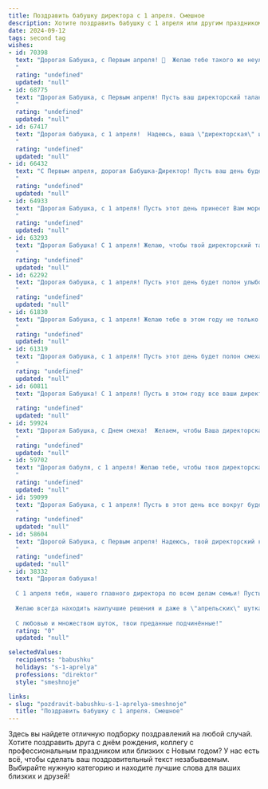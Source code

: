 ```yaml
---
title: Поздравить бабушку директора с 1 апреля. Смешное
description: Хотите поздравить бабушку с 1 апреля или другим праздником? Наш ИИ создаст незабываемое поздравление, а вы обязательно выделитесь среди других.  
date: 2024-09-12
tags: second tag
wishes:
- id: 70398
  text: "Дорогая Бабушка, с Первым апреля! 🥳  Желаю тебе такого же неуловимого счастья, как искрящаяся шутка, и такой же неиссякаемой энергии, как бюджет организации под твоим мудрым руководством! 😄🎉
  "
  rating: "undefined"
  updated: "null"
- id: 68775
  text: "Дорогая Бабушка, с Первым апреля! Пусть ваш директорский талант приносит не только прибыль, но и море смеха и радости! Желаю, чтобы подчиненные слушались вас так же беспрекословно, как внуки, а отчеты никогда не были скучнее, чем просмотр любимого сериала! 😄
  "
  rating: "undefined"
  updated: "null"
- id: 67417
  text: "Дорогая бабушка, с 1 апреля!  Надеюсь, ваша \"директорская\" интуиция сегодня не подведет - не попадитесь на  шутку, как в тот раз, когда дедушка \"случайно\" вылил на вас целую банку кетчупа! ;)  В этот день желаю вам  радости, улыбок и…  крепких нервов, чтобы пережить все \"апрельские\" сюрпризы! 😉
  "
  rating: "undefined"
  updated: "null"
- id: 66432
  text: "С Первым апреля, дорогая Бабушка-Директор! Пусть ваш день будет полон смеха, веселья и неожиданных, но приятных сюрпризов! Надеюсь, ваше чувство юмора не подведет, и вы не будете ругать за розыгрыши!  🥳
  "
  rating: "undefined"
  updated: "null"
- id: 64933
  text: "Дорогая Бабушка, с 1 апреля! Пусть этот день принесет Вам море смеха, а не только первоапрельских розыгрышей! Желаю Вам  управляющей  верности  во всех  Ваших  делах,  как  у  настоящего  директора  с  огромным  опытом! Пусть все  ваши  планы  будут   исполняться,  а  все  проблемы   будут  решаться  легко,  как  открыть  дверь  в  Вашем  офисе  ключом  от  почтового  ящика!  😜
  "
  rating: "undefined"
  updated: "null"
- id: 63293
  text: "Дорогая Бабушка! С 1 апреля! Желаю, чтобы твой директорский талант раскрывался не только в работе, но и в жизни — чтобы ты умела организовывать не только совещания, но и семейные праздники, и чтобы подчиненные (то есть мы, твои внуки) всегда тебя слушались! 😄
  "
  rating: "undefined"
  updated: "null"
- id: 62292
  text: "Дорогая бабушка, с 1 апреля! Пусть этот день будет полон улыбок, смеха и неожиданных подарков! Надеюсь, ты не застанешь нас за \"глупыми\" шутками, а наоборот,  удивишь нас своим юмором! И, конечно же, желаю тебе, как директору нашего \"семейного предприятия\",  успехов и процветания! 😉
  "
  rating: "undefined"
  updated: "null"
- id: 61830
  text: "Дорогая Бабушка, с 1 апреля! Желаю тебе в этом году не только директором быть, но и  счастья, здоровья, и чтобы все твои планы, как директорские, так и личные, оказались не просто шутками! 😜
  "
  rating: "undefined"
  updated: "null"
- id: 61319
  text: "Дорогая бабушка, с 1 апреля! Пусть этот день будет полон смеха, веселья и, конечно же,  успешных \"дурацких\" решений, достойных настоящего директора! 🎉😜
  "
  rating: "undefined"
  updated: "null"
- id: 60811
  text: "Дорогая Бабушка! С 1 апреля! Пусть в этом году все ваши директивы будут выполняться с радостью, а подчиненные послушны, как юные воробьи! Желаю вам море смеха, позитива и чтобы все ваши шутки были удачными, даже если их никто не поймет! 😄
  "
  rating: "undefined"
  updated: "null"
- id: 59924
  text: "Дорогая Бабушка, с Днем смеха!  Желаем, чтобы Ваша директорская должность была такой же легкой и приятной, как смех ребенка,  а рабочие будни были полны юмора и позитива! 😂🥳
  "
  rating: "undefined"
  updated: "null"
- id: 59702
  text: "Дорогая бабуля, с 1 апреля! Желаю тебе, чтобы твоя директорская должность была такой же сладкой, как твои булочки, а подчиненные такими же послушными, как твоя любимая собачка! 🥳😜
  "
  rating: "undefined"
  updated: "null"
- id: 59099
  text: "Дорогая Бабушка, с 1 апреля! Пусть в этот день все вокруг будет не так, как обычно, но только в шутку! Желаю тебе море оптимизма, крепкого здоровья и, конечно же, чтобы твоя директорская работа была всегда в радость!
  "
  rating: "undefined"
  updated: "null"
- id: 58604
  text: "Дорогой Бабушка, с Первым апреля! Надеюсь, твой директорский кресло сегодня не превратится в огромный воздушный шар, а подчиненные не начнут говорить на языке пингвинов! 😄 Желаю, чтобы все твои решения были гениальными, а отчёты - интереснее, чем детективы! 💪
  "
  rating: "undefined"
  updated: "null"
- id: 38332
  text: "Дорогая бабушка!
  
  С 1 апреля тебя, нашего главного директора по всем делам семьи! Пусть твой жизненный проект будет успешным, а цветы в саду растут так же быстро, как твоя мудрость!
  
  Желаю всегда находить наилучшие решения и даже в \"апрельских\" шутках видеть только позитив! Пусть каждый день приносит радость, а апрельские розыгрыши не отнимают у тебя улыбку!
  
  С любовью и множеством шуток, твои преданные подчинённые!"
  rating: "0"
  updated: "null"

selectedValues:
  recipients: "babushku"
  holidays: "s-1-aprelya"
  professions: "direktor"
  style: "smeshnoje"

links:
- slug: "pozdravit-babushku-s-1-aprelya-smeshnoje"
  title: "Поздравить бабушку с 1 апреля. Смешное"
---
```


Здесь вы найдете отличную подборку поздравлений на любой случай. 
Хотите поздравить друга с днём рождения, коллегу с профессиональным праздником или близких с Новым годом? У нас есть всё, чтобы сделать ваш поздравительный текст незабываемым. Выбирайте нужную категорию и находите лучшие слова для ваших близких и друзей!
